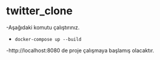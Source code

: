 # twitter_clone


-Aşağıdaki komutu çalıştırınız.

- `docker-compose up --build` 

-http://localhost:8080 de proje çalışmaya başlamış olacaktır.
